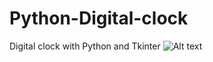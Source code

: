 # Python-Digital-clock
Digital clock with Python and Tkinter
![Alt text](/img.jpg "Optional title")
